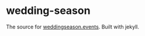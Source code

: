 # wedding-season
The source for [weddingseason.events](http://weddingseason.events?utm_source=github).
Built with jekyll.
